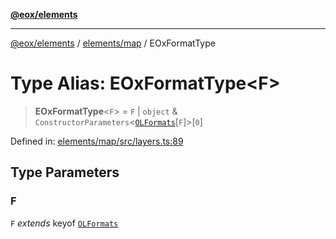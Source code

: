 [**@eox/elements**](../../../README.md)

***

[@eox/elements](../../../modules.md) / [elements/map](../README.md) / EOxFormatType

# Type Alias: EOxFormatType\<F\>

> **EOxFormatType**\<`F`\> = `F` \| `object` & `ConstructorParameters`\<[`OLFormats`](OLFormats.md)\[`F`\]\>\[`0`\]

Defined in: [elements/map/src/layers.ts:89](https://github.com/EOX-A/EOxElements/blob/ca51b63a9bb0be7232536206856b85340431bcbd/elements/map/src/layers.ts#L89)

## Type Parameters

### F

`F` *extends* keyof [`OLFormats`](OLFormats.md)
